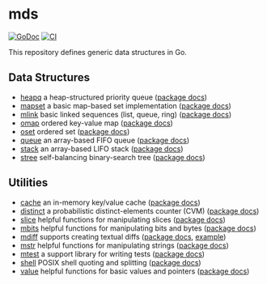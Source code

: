 # mds

[![GoDoc](https://img.shields.io/static/v1?label=godoc&message=reference&color=white)](https://pkg.go.dev/github.com/creachadair/mds)
[![CI](https://github.com/creachadair/mds/actions/workflows/go-presubmit.yml/badge.svg?event=push&branch=main)](https://github.com/creachadair/mds/actions/workflows/go-presubmit.yml)

This repository defines generic data structures in Go.

## Data Structures

- [heapq](./heapq) a heap-structured priority queue ([package docs](https://godoc.org/github.com/creachadair/mds/heapq))
- [mapset](./mapset) a basic map-based set implementation ([package docs](https://godoc.org/github.com/creachadair/mds/mapset))
- [mlink](./mlink) basic linked sequences (list, queue, ring) ([package docs](https://godoc.org/github.com/creachadair/mds/mlink))
- [omap](./omap) ordered key-value map ([package docs](https://godoc.org/github.com/creachadair/mds/omap))
- [oset](./oset) ordered set ([package docs](https://godoc.org/github.com/creachadair/mds/oset))
- [queue](./queue) an array-based FIFO queue ([package docs](https://godoc.org/github.com/creachadair/mds/queue))
- [stack](./stack) an array-based LIFO stack ([package docs](https://godoc.org/github.com/creachadair/mds/stack))
- [stree](./stree) self-balancing binary-search tree ([package docs](https://godoc.org/github.com/creachadair/mds/stree))

## Utilities

- [cache](./cache) an in-memory key/value cache ([package docs](https://godoc.org/github.com/creachadair/mds/cache))
- [distinct](./distinct) a probabilistic distinct-elements counter (CVM) ([package docs](https://godoc.org/github.com/creachadair/mds/distinct))
- [slice](./slice) helpful functions for manipulating slices ([package docs](https://godoc.org/github.com/creachadair/mds/slice))
- [mbits](./mbits) helpful functions for manipulating bits and bytes ([package docs](https://godoc.org/github.com/creachadair/mds/mbits))
- [mdiff](./mdiff) supports creating textual diffs ([package docs](https://godoc.org/github.com/creachadair/mds/mdiff), [example](https://go.dev/play/p/DFL6f7WLcff))
- [mstr](./mstr) helpful functions for manipulating strings ([package docs](https://godoc.org/github.com/creachadair/mds/mstr))
- [mtest](./mtest) a support library for writing tests ([package docs](https://godoc.org/github.com/creachadair/mds/mtest))
- [shell](./shell) POSIX shell quoting and splitting ([package docs](https://godoc.org/github.com/creachadair/mds/shell))
- [value](./value) helpful functions for basic values and pointers ([package docs](https://godoc.org/github.com/creachadair/mds/value))
